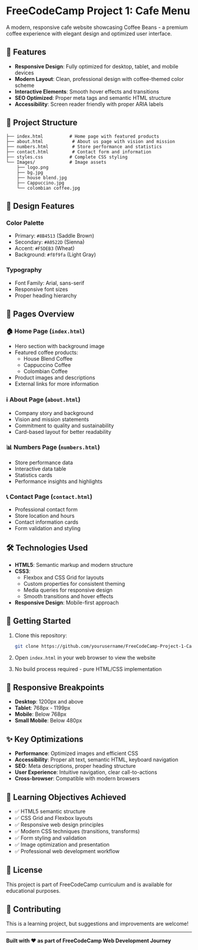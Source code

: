 # FreeCodeCamp Project 1: Cafe Menu

A modern, responsive cafe website showcasing Coffee Beans - a premium coffee experience with elegant design and optimized user interface.

## 🌟 Features

- **Responsive Design**: Fully optimized for desktop, tablet, and mobile devices
- **Modern Layout**: Clean, professional design with coffee-themed color scheme
- **Interactive Elements**: Smooth hover effects and transitions
- **SEO Optimized**: Proper meta tags and semantic HTML structure
- **Accessibility**: Screen reader friendly with proper ARIA labels

## 📁 Project Structure

```
├── index.html          # Home page with featured products
├── about.html           # About us page with vision and mission
├── numbers.html         # Store performance and statistics
├── contact.html         # Contact form and information
├── styles.css          # Complete CSS styling
└── Images/             # Image assets
    ├── logo.png
    ├── bg.jpg
    ├── house blend.jpg
    ├── Cappuccino.jpg
    └── colombian coffee.jpg
```

## 🎨 Design Features

### Color Palette
- Primary: `#8B4513` (Saddle Brown)
- Secondary: `#A0522D` (Sienna)
- Accent: `#F5DEB3` (Wheat)
- Background: `#f8f9fa` (Light Gray)

### Typography
- Font Family: Arial, sans-serif
- Responsive font sizes
- Proper heading hierarchy

## 📱 Pages Overview

### 🏠 **Home Page** (`index.html`)
- Hero section with background image
- Featured coffee products:
  - House Blend Coffee
  - Cappuccino Coffee
  - Colombian Coffee
- Product images and descriptions
- External links for more information

### ℹ️ **About Page** (`about.html`)
- Company story and background
- Vision and mission statements
- Commitment to quality and sustainability
- Card-based layout for better readability

### 📊 **Numbers Page** (`numbers.html`)
- Store performance data
- Interactive data table
- Statistics cards
- Performance insights and highlights

### 📞 **Contact Page** (`contact.html`)
- Professional contact form
- Store location and hours
- Contact information cards
- Form validation and styling

## 🛠️ Technologies Used

- **HTML5**: Semantic markup and modern structure
- **CSS3**: 
  - Flexbox and CSS Grid for layouts
  - Custom properties for consistent theming
  - Media queries for responsive design
  - Smooth transitions and hover effects
- **Responsive Design**: Mobile-first approach

## 🚀 Getting Started

1. Clone this repository:
   ```bash
   git clone https://github.com/yourusername/FreeCodeCamp-Project-1-Cafe-Menu.git
   ```

2. Open `index.html` in your web browser to view the website

3. No build process required - pure HTML/CSS implementation

## 📱 Responsive Breakpoints

- **Desktop**: 1200px and above
- **Tablet**: 768px - 1199px
- **Mobile**: Below 768px
- **Small Mobile**: Below 480px

## ✨ Key Optimizations

- **Performance**: Optimized images and efficient CSS
- **Accessibility**: Proper alt text, semantic HTML, keyboard navigation
- **SEO**: Meta descriptions, proper heading structure
- **User Experience**: Intuitive navigation, clear call-to-actions
- **Cross-browser**: Compatible with modern browsers

## 🎯 Learning Objectives Achieved

- ✅ HTML5 semantic structure
- ✅ CSS Grid and Flexbox layouts
- ✅ Responsive web design principles
- ✅ Modern CSS techniques (transitions, transforms)
- ✅ Form styling and validation
- ✅ Image optimization and presentation
- ✅ Professional web development workflow

## 📄 License

This project is part of FreeCodeCamp curriculum and is available for educational purposes.

## 🤝 Contributing

This is a learning project, but suggestions and improvements are welcome!

---

**Built with ❤️ as part of FreeCodeCamp Web Development Journey**

